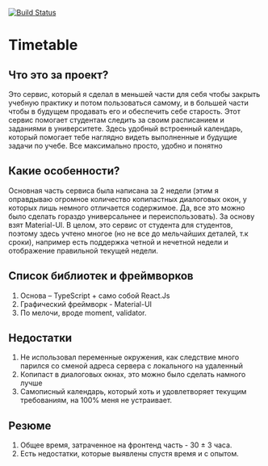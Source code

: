 [![Build Status](https://travis-ci.org/Eeenkeeei/timetable.svg?branch=master)](https://travis-ci.org/Eeenkeeei/timetable)

# Timetable
 ## Что это за проект?

Это сервис, который я сделал в меньшей части для себя чтобы закрыть учебную практику и потом пользоваться самому, и в большей части чтобы в будущем продавать его и обеспечить себе старость. 
Этот сервис помогает студентам следить за своим расписанием и заданиями в университете. Здесь удобный встроенный календарь, который помогает тебе наглядно видеть выполненные и будущие задачи по учебе. Все максимально просто, удобно и понятно

## Какие особенности?

Основная часть сервиса была написана за 2 недели (этим я оправдываю огромное количество копипастных диалоговых окон, у которых лишь немного отличается содержимое. Да, все это можно было сделать гораздо универсальнее и переиспользовать).
За основу взят Material-UI. В целом, это сервис от студента для студентов, поэтому здесь учтено многое (но не все до мельчайших деталей, т.к сроки), например есть поддержка четной и нечетной недели и отображение правильной текущей недели.

## Список библиотек и фреймворков

1. Основа – TypeScript + само собой React.Js
2. Графический фреймворк - Material-UI
3. По мелочи, вроде moment, validator.

## Недостатки 

1. Не использовал переменные окружения, как следствие много парился со сменой адреса сервера с локального на удаленный
2. Копипаст в диалоговых окнах, это можно было сделать намного лучше
3. Самописный календарь, который хоть и удовлетворяет текущим требованиям, на 100% меня не устраивает. 

## Резюме
1. Общее время, затраченное на фронтенд часть - 30 ± 3 часа.
2. Есть недостатки, которые выявлены спустя время и с опытом. 
